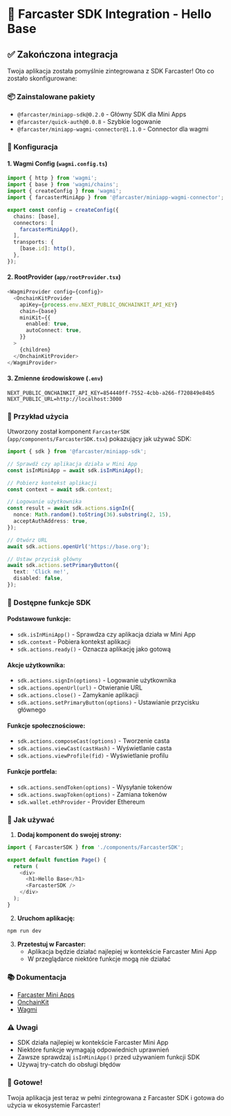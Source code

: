 # 🚀 Farcaster SDK Integration - Hello Base

## ✅ Zakończona integracja

Twoja aplikacja została pomyślnie zintegrowana z SDK Farcaster! Oto co zostało skonfigurowane:

### 📦 Zainstalowane pakiety
- `@farcaster/miniapp-sdk@0.2.0` - Główny SDK dla Mini Apps
- `@farcaster/quick-auth@0.0.8` - Szybkie logowanie
- `@farcaster/miniapp-wagmi-connector@1.1.0` - Connector dla wagmi

### 🔧 Konfiguracja

#### 1. **Wagmi Config** (`wagmi.config.ts`)
```typescript
import { http } from 'wagmi';
import { base } from 'wagmi/chains';
import { createConfig } from 'wagmi';
import { farcasterMiniApp } from '@farcaster/miniapp-wagmi-connector';

export const config = createConfig({
  chains: [base],
  connectors: [
    farcasterMiniApp(),
  ],
  transports: {
    [base.id]: http(),
  },
});
```

#### 2. **RootProvider** (`app/rootProvider.tsx`)
```typescript
<WagmiProvider config={config}>
  <OnchainKitProvider
    apiKey={process.env.NEXT_PUBLIC_ONCHAINKIT_API_KEY}
    chain={base}
    miniKit={{
      enabled: true,
      autoConnect: true,
    }}
  >
    {children}
  </OnchainKitProvider>
</WagmiProvider>
```

#### 3. **Zmienne środowiskowe** (`.env`)
```
NEXT_PUBLIC_ONCHAINKIT_API_KEY=854440ff-7552-4cbb-a266-f720849e84b5
NEXT_PUBLIC_URL=http://localhost:3000
```

### 🎯 Przykład użycia

Utworzony został komponent `FarcasterSDK` (`app/components/FarcasterSDK.tsx`) pokazujący jak używać SDK:

```typescript
import { sdk } from '@farcaster/miniapp-sdk';

// Sprawdź czy aplikacja działa w Mini App
const isInMiniApp = await sdk.isInMiniApp();

// Pobierz kontekst aplikacji
const context = await sdk.context;

// Logowanie użytkownika
const result = await sdk.actions.signIn({
  nonce: Math.random().toString(36).substring(2, 15),
  acceptAuthAddress: true,
});

// Otwórz URL
await sdk.actions.openUrl('https://base.org');

// Ustaw przycisk główny
await sdk.actions.setPrimaryButton({
  text: 'Click me!',
  disabled: false,
});
```

### 🔗 Dostępne funkcje SDK

#### **Podstawowe funkcje:**
- `sdk.isInMiniApp()` - Sprawdza czy aplikacja działa w Mini App
- `sdk.context` - Pobiera kontekst aplikacji
- `sdk.actions.ready()` - Oznacza aplikację jako gotową

#### **Akcje użytkownika:**
- `sdk.actions.signIn(options)` - Logowanie użytkownika
- `sdk.actions.openUrl(url)` - Otwieranie URL
- `sdk.actions.close()` - Zamykanie aplikacji
- `sdk.actions.setPrimaryButton(options)` - Ustawianie przycisku głównego

#### **Funkcje społecznościowe:**
- `sdk.actions.composeCast(options)` - Tworzenie casta
- `sdk.actions.viewCast(castHash)` - Wyświetlanie casta
- `sdk.actions.viewProfile(fid)` - Wyświetlanie profilu

#### **Funkcje portfela:**
- `sdk.actions.sendToken(options)` - Wysyłanie tokenów
- `sdk.actions.swapToken(options)` - Zamiana tokenów
- `sdk.wallet.ethProvider` - Provider Ethereum

### 🚀 Jak używać

1. **Dodaj komponent do swojej strony:**
```typescript
import { FarcasterSDK } from './components/FarcasterSDK';

export default function Page() {
  return (
    <div>
      <h1>Hello Base</h1>
      <FarcasterSDK />
    </div>
  );
}
```

2. **Uruchom aplikację:**
```bash
npm run dev
```

3. **Przetestuj w Farcaster:**
   - Aplikacja będzie działać najlepiej w kontekście Farcaster Mini App
   - W przeglądarce niektóre funkcje mogą nie działać

### 📚 Dokumentacja

- [Farcaster Mini Apps](https://docs.farcaster.xyz/mini-apps)
- [OnchainKit](https://docs.coinbase.com/onchainkit)
- [Wagmi](https://wagmi.sh)

### ⚠️ Uwagi

- SDK działa najlepiej w kontekście Farcaster Mini App
- Niektóre funkcje wymagają odpowiednich uprawnień
- Zawsze sprawdzaj `isInMiniApp()` przed używaniem funkcji SDK
- Używaj try-catch do obsługi błędów

### 🎉 Gotowe!

Twoja aplikacja jest teraz w pełni zintegrowana z Farcaster SDK i gotowa do użycia w ekosystemie Farcaster!


